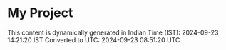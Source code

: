 # My Project

This content is dynamically generated in Indian Time (IST): 2024-09-23 14:21:20 IST
Converted to UTC: 2024-09-23 08:51:20 UTC
